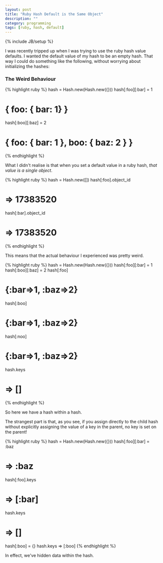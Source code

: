 ```yaml
---
layout: post
title: "Ruby Hash Default is the Same Object"
description: ""
category: programming
tags: [ruby, hash, default]
---
```

{% include JB/setup %}

I was recently tripped up when I was trying to use the ruby hash value defaults. I wanted the default value of my hash to be an empty hash. That way I could do something like the following, without worrying about initializing the hashes:

### The Weird Behaviour

{% highlight ruby %}
hash = Hash.new(Hash.new({}))
hash[:foo][:bar] = 1
# { foo: { bar: 1} }
hash[:boo][:baz] = 2
# { foo: { bar: 1 }, boo: { baz: 2 } }
{% endhighlight %}

What I didn't realise is that when you set a default value in a ruby hash, _that value is a single object_.

{% highlight ruby %}
hash = Hash.new([])
hash[:foo].object_id
# => 17383520
hash[:bar].object_id
# => 17383520
{% endhighlight %}

This means that the actual behaviour I experienced was pretty weird.

{% highlight ruby %}
hash = Hash.new(Hash.new({}))
hash[:foo][:bar] = 1
hash[:boo][:baz] = 2
hash[:foo]
# {:bar=>1, :baz=>2}
hash[:boo]
# {:bar=>1, :baz=>2}
hash[:noo]
# {:bar=>1, :baz=>2}
hash.keys
# => []
{% endhighlight %}

So here we have a hash within a hash.

The strangest part is that, as you see, if you assign directly to the child hash without explicitly assigning the value of a key in the parent, no key is set on the parent!

{% highlight ruby %}
hash = Hash.new(Hash.new({}))
hash[:foo][:bar] = :baz
# => :baz
hash[:foo].keys
# => [:bar]
hash.keys
# => []
hash[:boo] = {}
hash.keys
 => [:boo]
{% endhighlight %}

In effect, we've hidden data within the hash.

